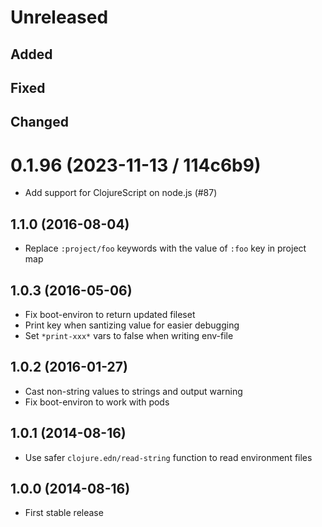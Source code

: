 # Unreleased

## Added

## Fixed

## Changed

# 0.1.96 (2023-11-13 / 114c6b9)

* Add support for ClojureScript on node.js (#87)

## 1.1.0 (2016-08-04)

* Replace `:project/foo` keywords with the value of `:foo` key in project map

## 1.0.3 (2016-05-06)

* Fix boot-environ to return updated fileset
* Print key when santizing value for easier debugging
* Set `*print-xxx*` vars to false when writing env-file

## 1.0.2 (2016-01-27)

* Cast non-string values to strings and output warning
* Fix boot-environ to work with pods

## 1.0.1 (2014-08-16)

* Use safer `clojure.edn/read-string` function to read environment files

## 1.0.0 (2014-08-16)

* First stable release
